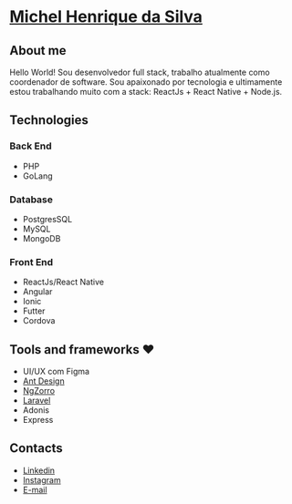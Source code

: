 # [Michel Henrique da Silva](https://www.linkedin.com/in/michelhenriquesilva/)

## About me
Hello World! Sou desenvolvedor full stack, trabalho atualmente como coordenador de software. Sou apaixonado por tecnologia e ultimamente estou trabalhando muito com a stack: ReactJs + React Native + Node.js.

## Technologies
### Back End
- PHP
- GoLang

### Database
- PostgresSQL
- MySQL
- MongoDB

### Front End
- ReactJs/React Native
- Angular
- Ionic
- Futter
- Cordova

## Tools and frameworks ❤
- UI/UX com Figma
- [Ant Design](https://ant.design/)
- [NgZorro](https://ng.ant.design/docs/introduce/en)
- [Laravel](https://laravel.com)
- Adonis
- Express

## Contacts
- [Linkedin](https://linkedin.com/in/michelhenriquesilva)
- [Instagram](https://instagram.com/henrique.michel)
- [E-mail](mailto:michelhenrsilva@gmail.com)
